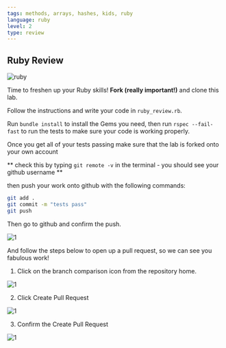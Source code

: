 ```yaml
---
tags: methods, arrays, hashes, kids, ruby
language: ruby
level: 2
type: review
---
```


## Ruby Review

![ruby](http://media2.giphy.com/media/12jdalMQkt7iM/200.gif)

Time to freshen up your Ruby skills! **Fork (really important!)** and clone this lab.

Follow the instructions and write your code in `ruby_review.rb`.

Run `bundle install` to install the Gems you need, then run `rspec --fail-fast` to run the tests to make sure your code is working properly.

Once you get all of your tests passing make sure that the lab is forked onto your own account

  ** check this by typing `git remote -v` in the terminal - you should see your github username **

then push your work onto github with the following commands:

```bash
git add .
git commit -m "tests pass"
git push
```

Then go to github and confirm the push.

![1](http://flatiron-videos.s3.amazonaws.com/ironboard/ironboard-tutorial/7-solving-the-lab.png)

And follow the steps below to open up a pull request, so we can see you fabulous work!

1. Click on the branch comparison icon from the repository home.

![1](http://flatiron-videos.s3.amazonaws.com/ironboard/ironboard-tutorial/1-opening-pull-request.png)

2. Click Create Pull Request

![1](http://flatiron-videos.s3.amazonaws.com/ironboard/ironboard-tutorial/2-opening-pull-request.png)

3. Confirm the Create Pull Request

![1](http://flatiron-videos.s3.amazonaws.com/ironboard/ironboard-tutorial/3-opening-the-pull-request.png)